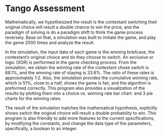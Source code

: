 <h1> Tango Assessment</h1>
<p>
 	Mathematically, we hypothesized the result is the contestant switching their original choice will result a double chance to win the price, and the paradigm of solving is do a paradigm shift to think the game process reversely. Base on that, a simulation was built to imitate the game, and play the game 2000 times and analyze the result.
</p>
<p>	
	In the simulation, the input data of each game is the winning briefcase, the contestant’s original choice and do they choose to switch. An exclusive or logic (XOR) is performed in the game checking process. From the simulation, we obtain the winning rate of the contestant chose switch is 68.1%, and the winning rate of staying is 33.8%. The ratio of these rates is approximately 1:2. Also, the simulation provides the cumulative winning rate, which is 51%, close to a half, shows the game is fair, and the algorithm is preformed correctly. This program also provides a visualization of the results by plotting them into a choice vs. winning rate bar chart. and 3 pie charts for the winning rates.
</p>
<p>
	The result of the simulation matches the mathematical hypothesis,  explicitly shows switch the original choice will result a double probability to win. This program is also friendly to add more features to the current specifications, by modifying the constants, and change the data type of the parameters, specifically, a boolean to an integer. 
</p>
